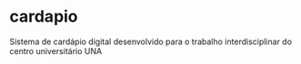 cardapio
========

Sistema de cardápio digital desenvolvido para o trabalho interdisciplinar do centro universitário UNA
